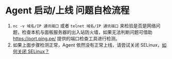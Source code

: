 # Agent 启动/上线 问题自检流程
1. `nc -v 域名/IP 通讯端口` 或者 `telnet 域名/IP 通讯端口` 来检验是否是网络问题，检查本机与面板服务器的出入站防火墙，如果无法判断问题可借助 <https://port.ping.pe/> 提供的端口检查工具进行检测。
2. 如果上面步骤检测正常，Agent 依然没有正常上线，请尝试关闭 SELinux，[如何关闭 SELinux？](https://www.google.com/search?q=%E5%85%B3%E9%97%ADSELINUX)